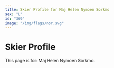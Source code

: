 ```yaml
---
title: Skier Profile for Maj Helen Nymoen Sorkmo
sex: "L"
id: "369"
image: "/img/flags/nor.svg" 
---
```


# Skier Profile

This page is for: Maj Helen Nymoen Sorkmo.
    